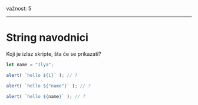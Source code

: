 važnost: 5

---

# String navodnici

Koji je izlaz skripte, šta će se prikazati?

```js
let name = "Ilya";

alert( `hello ${1}` ); // ?

alert( `hello ${"name"}` ); // ?

alert( `hello ${name}` ); // ?
```
